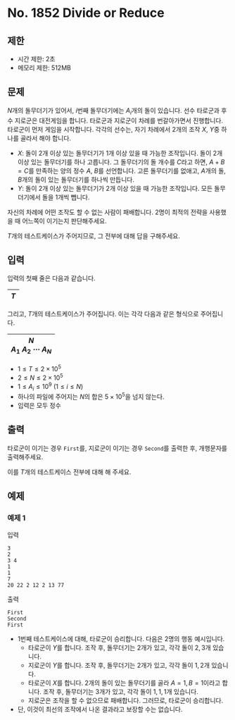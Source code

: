# No. 1852 Divide or Reduce 

## 제한

- 시간 제한: 2초
- 메모리 제한: 512MB

## 문제

$N$개의 돌무더기가 있어서, $i$번째 돌무더기에는 $A_i$개의 돌이 있습니다.
선수 타로군과 후수 지로군은 대전게임을 합니다. 타로군과 지로군이 차례를 번갈아가면서 진행합니다. 타로군이 먼저 게임을 시작합니다. 각각의 선수는, 자기 차례에서 $2$개의 조작 $X$, $Y$중 하나를 골라서 해야 합니다.

- $X$: 돌이 $2$개 이상 있는 돌무더기가 $1$개 이상 있을 때 가능한 조작입니다. 돌이 $2$개 이상 있는 돌무더기를 하나 고릅니다. 그 돌무더기의 돌 개수를 $C$라고 하면, $A+B=C$를 만족하는 양의 정수 $A$, $B$를 선언합니다. 고른 돌무더기를 없애고, $A$개의 돌, $B$개의 돌이 있는 돌무더기를 하나씩 만듭니다.
- $Y$: 돌이 $2$개 이상 있는 돌무더기가 $2$개 이상 있을 때 가능한 조작입니다. 모든 돌무더기에서 돌을 $1$개씩 뺍니다.

자신의 차례에 어떤 조작도 할 수 없는 사람이 패배합니다. $2$명이 최적의 전략을 사용했을 때 어느쪽이 이기는지 판단해주세요.

$T$개의 테스트케이스가 주어지므로, 그 전부에 대해 답을 구해주세요.

## 입력

입력의 첫째 줄은 다음과 같습니다.

|$T$|
|-|

그리고, $T$개의 테스트케이스가 주어집니다. 이는 각각 다음과 같은 형식으로 주어집니다.

| $N$<br>$A_1$ $A_2$ $\cdots$ $A_N$ |
| --------------------------------- |

- $1 \le T \le 2 \times 10^5$
- $2 \le N \le 2 \times 10^5$
- $1 \le A_i \le 10^9$ ($1 \le i \le N$)
- 하나의 파일에 주어지는 $N$의 합은 $5 \times 10^5$을 넘지 않는다.
- 입력은 모두 정수

## 출력

타로군이 이기는 경우 `First`를, 지로군이 이기는 경우 `Second`를 출력한 후, 개행문자를 출력해주세요.

이를 $T$개의 테스트케이스 전부에 대해 해 주세요.

## 예제

### 예제 1

입력

```
3
2
3 4
1
1
7
20 22 2 12 2 13 77
```

출력

```
First
Second
First
```

- $1$번째 테스트케이스에 대해, 타로군이 승리합니다. 다음은 $2$명의 행동 예시입니다.
  - 타로군이 $Y$​를 합니다. 조작 후, 돌무더기는 $2$​개가 있고, 각각 돌이 $2, 3$​개 있습니다.
  - 지로군이 $Y$를 합니다. 조작 후, 돌무더기는 $2$개가 있고, 각각 돌이 $1, 2$개 있습니다.
  - 타로군이 $X$를 합니다. $2$개의 돌이 있는 돌무더기를 골라 $A=1, B=1$이라고 합니다. 조작 후, 돌무더기는 $3$개가 있고, 각각 돌이 $1, 1, 1$개 있습니다.
  - 지로군은 조작을 할 수 없으므로 패배합니다. 그러므로, 타로군이 승리합니다.
- 단, 이것이 최선의 조작에서 나온 결과라고 보장할 수는 없습니다. 

